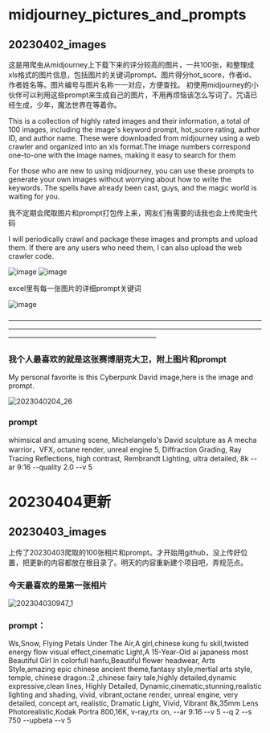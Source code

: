 # midjourney_pictures_and_prompts
## 20230402_images

这是用爬虫从midjourney上下载下来的评分较高的图片，一共100张，和整理成xls格式的图片信息，包括图片的关键词prompt、图片得分hot_score，作者id、作者姓名等。图片编号与图片名称一一对应，方便查找。
初使用midjourney的小伙伴可以利用这些prompt来生成自己的图片，不用再烦恼该怎么写词了。咒语已经生成，少年，魔法世界在等着你。

This is a collection of highly rated images and their information, a total of 100 images, including the image's keyword prompt, hot_score rating, author ID, and author name. These were downloaded from midjourney using a web crawler and organized into an xls format.The image numbers correspond one-to-one with the image names, making it easy to search for them

For those who are new to using midjourney, you can use these prompts to generate your own images without worrying about how to write the keywords. The spells have already been cast, guys, and the magic world is waiting for you.

我不定期会爬取图片和prompt打包传上来，网友们有需要的话我也会上传爬虫代码

I will periodically crawl and package these images and prompts and upload them. If there are any users who need them, I can also upload the web crawler code.

![image](https://user-images.githubusercontent.com/32754688/229363650-94a7388a-559a-466e-93c8-a1e5fc4cad58.png)
![image](https://user-images.githubusercontent.com/32754688/229363671-58498a63-144b-4ac6-9fa1-fb10ccdecb00.png)

 excel里有每一张图片的详细prompt关键词
 
 ![image](https://user-images.githubusercontent.com/32754688/229363994-36a326fb-d8a0-4931-8ead-bb862dc6978c.png)



—————————————————————————————————————————————————————————————————————————————————————————————

### 我个人最喜欢的就是这张赛博朋克大卫，附上图片和prompt

My personal favorite is this Cyberpunk David image,here is the image and prompt.


![2023040204_26](https://user-images.githubusercontent.com/32754688/229360754-674ede96-0507-4c0f-9213-ffa01e0b56ba.jpg)

### prompt
whimsical and amusing scene, Michelangelo's David sculpture as A mecha warrior，VFX, octane render, unreal engine 5, Diffraction Grading, Ray Tracing Reflections, high contrast, Rembrandt Lighting, ultra detailed, 8k --ar 9:16 --quality 2.0  --v 5


# **20230404更新**
## 20230403_images 


上传了20230403爬取的100张相片和prompt。才开始用github，没上传好位置，把更新的内容都放在根目录了。明天的内容重新建个项目吧，弄规范点。


### 今天最喜欢的是第一张相片
![202304030947_1](https://user-images.githubusercontent.com/32754688/229670204-5021a4f0-6866-4781-a5bf-f88bae65c38c.jpg)


### prompt：
Ws,Snow, Flying Petals Under The Air,A girl,chinese kung fu skill,twisted energy flow visual effect,cinematic Light,A 15-Year-Old ai japaness most Beautiful Girl ln colorfull hanfu,Beautiful flower headwear, Arts Style,amazing epic chinese ancient theme,fantasy style,mertial arts style, temple, chinese dragon::2 ,chinese fairy tale,highly detailed,dynamic expressive,clean lines, Highly Detailed, Dynamic,cinematic,stunning,realistic lighting and shading, vivid, vibrant,octane render, unreal engine, very detailed, concept art, realistic, Dramatic Light, Vivid, Vibrant 8k,35mm Lens Photorealistic,Kodak Portra 800,16K, v-ray,rtx on, --ar 9:16  --v 5 --q 2 --s 750  --upbeta   --v 5


